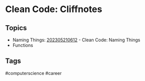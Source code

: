 # Clean Code: Cliffnotes

## Topics
* Naming Things: [202305210612](../202305210612) - Clean Code: Naming Things
* Functions

## Tags
#computerscience #career
